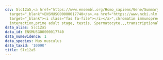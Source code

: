 ```yaml
---
csv: Slc12a5,<a href="https://www.ensembl.org/Homo_sapiens/Gene/Summary?db=core;g=ENSMUSG00000017740"
  target="_blank">ENSMUSG00000017740</a>,<a href="https://www.ncbi.nlm.nih.gov/pubmed/25450459"
  target="_blank"><i class="fas fa-file"></i></a>",chromatin immunoprecipitation assay,direct
  interaction,prime adult stage, testis, Spermatocyte,,,transcriptional regulation,
data_alias: Slc12a5
data_id: ENSMUSG00000017740
data_numevidence: 1
data_species: Mus musculus
data_taxid: '10090'
title: Slc12a5
---
```


